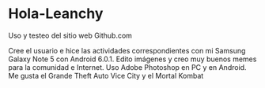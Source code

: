 # Hola-Leanchy

Uso y testeo del sitio web Github.com

Cree el usuario e hice las actividades correspondientes con mi Samsung Galaxy Note 5 con Android 6.0.1.
Edito imágenes y creo muy buenos memes para la comunidad e Internet.
Uso Adobe Photoshop en PC y en Android.
Me gusta el Grande Theft Auto Vice City y el Mortal Kombat
